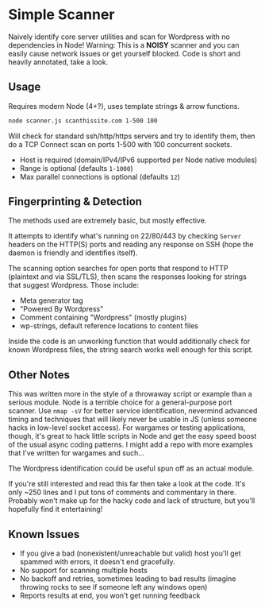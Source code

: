 # Simple Scanner

Naively identify core server utilities and scan for Wordpress with no dependencies in Node!  Warning: This is a **NOISY** scanner and you can easily cause network issues or get yourself blocked. Code is short and heavily annotated, take a look.

## Usage

Requires modern Node (4+?), uses template strings & arrow functions.

```sh
node scanner.js scanthissite.com 1-500 100
```

Will check for standard ssh/http/https servers and try to identify them, then do a TCP Connect scan on ports 1-500 with 100 concurrent sockets.

* Host is required (domain/IPv4/IPv6 supported per Node native modules)
* Range is optional (defaults `1-1000`)
* Max parallel connections is optional (defaults `12`)

## Fingerprinting & Detection 

The methods used are extremely basic, but mostly effective.

It attempts to identify what's running on 22/80/443 by checking `Server` headers on the HTTP(S) ports and reading any response on SSH (hope the daemon is friendly and identifies itself).

The scanning option searches for open ports that respond to HTTP (plaintext and via SSL/TLS), then scans the responses looking for strings that suggest Wordpress. Those include:

* Meta generator tag
* "Powered By Wordpress"
* Comment containing "Wordpress" (mostly plugins)
* wp-strings, default reference locations to content files

Inside the code is an unworking function that would additionally check for known Wordpress files, the string search works well enough for this script.

## Other Notes

This was written more in the style of a throwaway script or example than a serious module. Node is a terrible choice for a general-purpose port scanner. Use `nmap -sV` for better service identification, nevermind advanced timing and techniques that will likely never be usable in JS (unless someone hacks in low-level socket access). For wargames or testing applications, though, it's great to hack little scripts in Node and get the easy speed boost of the usual async coding patterns. I might add a repo with more examples that I've written for wargames and such...

The Wordpress identification could be useful spun off as an actual module.

If you're still interested and read this far then take a look at the code. It's only ~250 lines and I put tons of comments and commentary in there. Probably won't make up for the hacky code and lack of structure, but you'll hopefully find it entertaining!

## Known Issues

* If you give a bad (nonexistent/unreachable but valid) host you'll get spammed with errors, it doesn't end gracefully.
* No support for scanning multiple hosts
* No backoff and retries, sometimes leading to bad results (imagine throwing rocks to see if someone left any windows open)
* Reports results at end, you won't get running feedback

